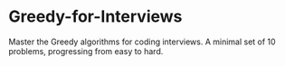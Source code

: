 # Greedy-for-Interviews
Master the Greedy algorithms for coding interviews. A minimal set of 10 problems, progressing from easy to hard.
